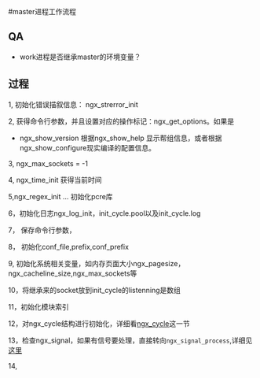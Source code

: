 #master进程工作流程

## QA
* work进程是否继承master的环境变量？

## 过程

1, 初始化错误描叙信息： ngx_strerror_init

2, 获得命令行参数，并且设置对应的操作标记：ngx_get_options。如果是
* ngx_show_version 根据ngx_show_help 显示帮组信息，或者根据ngx_show_configure现实编译的配置信息。

3, ngx_max_sockets = -1

4, ngx_time_init 获得当前时间

5,ngx_regex_init ... 初始化pcre库

6，初始化日志ngx_log_init，init_cycle.pool以及init_cycle.log

7， 保存命令行参数，

8， 初始化conf_file,prefix,conf_prefix

9, 初始化系统相关变量，如内存页面大小ngx_pagesize，ngx_cacheline_size,ngx_max_sockets等

10，将继承来的socket放到init_cycle的listenning是数组

11，初始化模块索引

12，对ngx_cycle结构进行初始化，详细看[ngx_cycle](/ngx_cycle.html)这一节

13，检查ngx_signal，如果有信号要处理，直接转向`ngx_signal_process`,详细见[这里](/ngx_signal_process.html)

14,